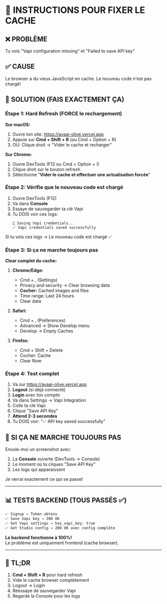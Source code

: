 # 🔧 INSTRUCTIONS POUR FIXER LE CACHE

## ❌ PROBLÈME
Tu vois "Vapi configuration missing" et "Failed to save API key"

## ✅ CAUSE
Le browser a du vieux JavaScript en cache. Le nouveau code n'est pas chargé!

## 🎯 SOLUTION (FAIS EXACTEMENT ÇA)

### Étape 1: Hard Refresh (FORCE le rechargement)

**Sur macOS:**
1. Ouvre ton site: https://avaai-olive.vercel.app
2. Appuie sur **Cmd + Shift + R** (ou Cmd + Option + R)
3. OU: Clique droit → "Vider le cache et recharger"

**Sur Chrome:**
1. Ouvre DevTools (F12 ou Cmd + Option + I)
2. Clique droit sur le bouton refresh
3. Sélectionne "**Vider le cache et effectuer une actualisation forcée**"

### Étape 2: Vérifie que le nouveau code est chargé

1. Ouvre DevTools (F12)
2. Va dans **Console**
3. Essaye de sauvegarder ta clé Vapi
4. Tu DOIS voir ces logs:
   ```
   🔄 Saving Vapi credentials...
   ✅ Vapi credentials saved successfully
   ```

Si tu vois ces logs → Le nouveau code est chargé ✅

### Étape 3: Si ça ne marche toujours pas

**Clear complet du cache:**

1. **Chrome/Edge:**
   - Cmd + , (Settings)
   - Privacy and security → Clear browsing data
   - **Cocher:** Cached images and files
   - Time range: Last 24 hours
   - Clear data

2. **Safari:**
   - Cmd + , (Preferences)
   - Advanced → Show Develop menu
   - Develop → Empty Caches

3. **Firefox:**
   - Cmd + Shift + Delete
   - Cocher: Cache
   - Clear Now

### Étape 4: Test complet

1. Va sur https://avaai-olive.vercel.app
2. **Logout** (si déjà connecté)
3. **Login** avec ton compte
4. Va dans Settings → Vapi Integration
5. Colle ta clé Vapi
6. Clique "Save API Key"
7. **Attend 2-3 secondes**
8. Tu DOIS voir: "✅ API key saved successfully"

## 🚨 SI ÇA NE MARCHE TOUJOURS PAS

Envoie-moi un screenshot avec:
1. La **Console** ouverte (DevTools → Console)
2. Le moment où tu cliques "Save API Key"
3. Les logs qui apparaissent

Je verrai exactement ce qui se passe!

---

## 📊 TESTS BACKEND (TOUS PASSÉS ✅)

```bash
✅ Signup → Token obtenu
✅ Save Vapi key → 200 OK
✅ Get Vapi settings → has_vapi_key: true
✅ Get Studio config → 200 OK avec config complète
```

**Le backend fonctionne à 100%!**  
Le problème est uniquement frontend (cache browser).

---

## 🎯 TL;DR

1. **Cmd + Shift + R** pour hard refresh
2. Vide le cache browser complètement
3. Logout → Login
4. Réessaye de sauvegarder Vapi
5. Regarde la Console pour les logs

